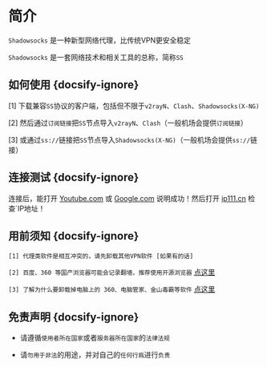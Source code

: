 <html>
<style>
@media screen and (min-width: 768px) { .mo{display:none; }
.bca{ padding:8px 8px 8px 8px; margin-bottom:15px; border:2px solid #F0F0F0 }
</style>
</head>
<body>
<div class="bca mo"> 
<img src="media/android/android.png" /> <a href="./#/android.md"> 教程</a>&nbsp;&nbsp;&nbsp;&nbsp;
<img src="media/apple/apple.png" /> <a href="./#/ios.md"> 教程</a>&nbsp;&nbsp;&nbsp;&nbsp;<font color=DarkRed>菜单@左下角</font><br/><br/>
</div>
</body>
</html>

# 简介

`Shadowsocks` 是一种新型网络代理，比传统VPN更安全稳定

`Shadowsocks` 是一套网络技术和相关工具的总称，简称`SS`

## 如何使用 {docsify-ignore}

[1] 下载兼容`SS`协议的客户端，包括但不限于`v2rayN`、`Clash`、`Shadowsocks(X-NG)`

[2] 然后通过`订阅链接`把`SS`节点导入`v2rayN`、`Clash`（一般机场会提供`订阅链接`）

[3] 或通过`ss://`链接把`SS`节点导入`Shadowsocks(X-NG)`（一般机场会提供`ss://`链接）

## 连接测试 {docsify-ignore}

连接后，能打开 [Youtube.com](https://www.youtube.com) 或 [Google.com](https://www.google.com) 说明成功！然后打开 [ip111.cn](http://ip111.cn/) 检查`IP地址！

## 用前须知 {docsify-ignore}

`[1] 代理类软件是相互冲突的，请先卸载其他VPN软件 [如果有的话]`

`[2] 百度、360 等国产浏览器可能会记录翻墙，推荐使用开源浏览器` <a href="#/down" target="_blank">点这里</a>

`[3] 了解为什么要卸载掉电脑上的 360、电脑管家、金山毒霸等软件` <a href="media/win/sec.jpg" target="_blank">点这里</a>

## 免责声明 {docsify-ignore}

* 请遵循`使用者所在国家`或者`服务器所在国家`的`法律法规`

* 请`勿用于非法`的用途，并对自己的`任何行爲`进行`负责`

